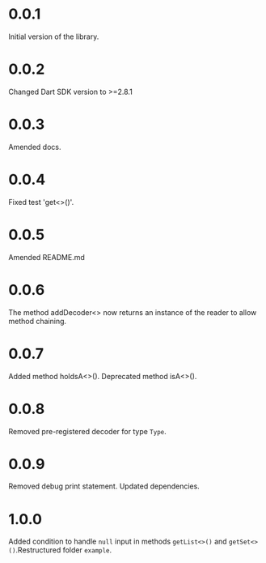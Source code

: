 # 0.0.1

Initial version of the library.

# 0.0.2

Changed Dart SDK version to >=2.8.1

# 0.0.3

Amended docs.

# 0.0.4

Fixed test 'get<>()'.

# 0.0.5

Amended README.md

# 0.0.6

The method addDecoder<> now returns an instance
of the reader to allow method chaining.

# 0.0.7

Added method holdsA<>(). Deprecated method isA<>().

# 0.0.8

Removed pre-registered decoder for type `Type`.

# 0.0.9

Removed debug print statement. Updated dependencies.

# 1.0.0

Added condition to handle `null` input in methods `getList<>()` and `getSet<>()`.Restructured folder `example`.
